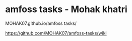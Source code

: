 # amfoss tasks - Mohak khatri
MOHAK07.github.io/amfoss tasks/

https://github.com/MOHAK07/amfoss-tasks/wiki
